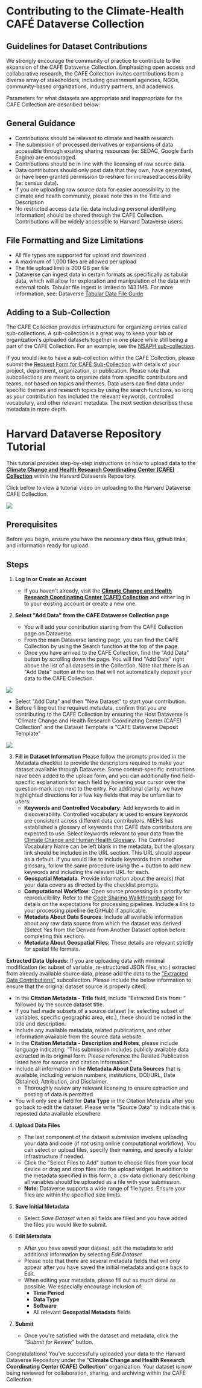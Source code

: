 # Contributing to the Climate-Health CAFÉ Dataverse Collection

## Guidelines for Dataset Contributions

We strongly encourage the community of practice to contribute to the expansion of the CAFE Dataverse Collection. Emphasizing open access and collaborative research, the CAFE Collection invites contributions from a diverse array of stakeholders, including government agencies, NGOs, community-based organizations, industry partners, and academics. 

Parameters for what datasets are appropriate and inappropriate for the CAFE Collection are described below:

## General Guidance

- Contributions should be relevant to climate and health research.
- The submission of processed derivatives or expansions of data accessible through existing sharing resources (ie: SEDAC, Google Earth Engine) are encouraged.
- Contributions should be in line with the licensing of raw source data.
- Data contributors should only post data that they own, have generated, or have been granted permission to reshare for increased accessibility (ie: census data).
- If you are uploading raw source data for easier accessibility to the climate and health community, please note this in the Title and Description
- No restricted access data (ie: data including personal identifying information) should be shared through the CAFE Collection. Contributions will be widely accessible to Harvard Dataverse users.

## File Formatting and Size Limitations
- All file types are supported for upload and download
- A maximum of 1,000 files are allowed per upload
- The file upload limit is 300 GB per file
- Dataverse can ingest data in certain formats as specifically as tabular data, which will allow for exploration and manipulation of the data with external tools. Tabular file ingest is limited to 143.1MB. For more information, see: Dataverse [Tabular Data File Guide](https://guides.dataverse.org/en/6.1/user/dataset-management.html#tabular-data-files) 

## Adding to a Sub-Collection
The CAFE Collection provides infrastructure for organizing entries called sub-collections. A sub-collection is a great way to keep your lab or organization's uploaded datasets together in one place while still being a part of the CAFE Collection. For an example, see the [NSAPH sub-collection](https://dataverse.harvard.edu/dataverse/nsaph).

If you would like to have a sub-collection within the CAFE Collection, please submit the [Request Form for CAFÉ Sub-Collection](https://docs.google.com/forms/d/e/1FAIpQLScxyjsfirC_b4WhSweODlk5AVZJGxQklN7oxNtn_j4lybldHA/viewform) with details of your project, department, organization, or publication. Please note that subcollections are meant to organize data from specific contributors and teams, not based on topics and themes. Data users can find data under specific themes and research topics by using the search functions, so long as your contribution has included the relevant keywords, controlled vocabulary, and other relevant metadata. The next section describes these metadata in more depth.

# Harvard Dataverse Repository Tutorial
This tutorial provides step-by-step instructions on how to upload data to the [**Climate Change and Health Research Coordinating Center (CAFE) Collection**](https://dataverse.harvard.edu/dataverse.xhtml?alias=CAFE) within the Harvard Dataverse Repository. 

Click below to view a tutorial video on uploading to the Harvard Dataverse CAFE Collection.

[![](./imgs/click_here_vid.png)](https://www.youtube.com/watch?v=7NtKGAi-x6g&ab_channel=ClimateHealthCAF%C3%89)

## Prerequisites

Before you begin, ensure you have the necessary data files, github links, and information ready for upload.

## Steps

1. **Log In or Create an Account**

   - If you haven't already, visit the [**Climate Change and Health Research Coordinating Center (CAFE) Collection**](https://dataverse.harvard.edu/dataverse.xhtml?alias=CAFE) and either log in to your existing account or create a new one.

2. **Select "Add Data" from the CAFE Dataverse Collection page**

   - You will add your contribution starting from the CAFE Collection page on Dataverse.
   - From the main Dataverse landing page, you can find the CAFE Collection by using the Search function at the top of the page.
   - Once you have arrived to the CAFE Collection, find the "Add Data" button by scrolling down the page. You will find "Add Data" right above the list of all datasets in the Collection. Note that there is an "Add Data" button at the top that will not automatically deposit your data to the CAFE Collection.

![](./imgs/add_data_button.png)
   - Select "Add Data" and then "New Dataset" to start your contribution.
   - Before filling out the required metadata, confirm that you are contributing to the CAFE Collection by ensuring the Host Dataverse is "Climate Change and Health Research Coordinating Center (CAFE) Collection" and the Dataset Template is "CAFE Dataverse Deposit Template"
  
![](./imgs/add_to_cafe_collection.png)

3. **Fill in Dataset Information**
Please follow the prompts provided in the Metadata checklist to provide the descriptors required to make your dataset available through Dataverse. Some context-specific instructions have been added to the upload form, and you can additionally find field-specific explanations for each field by hovering your cursor over the question-mark icon next to the entry.
For additional clarity, we have highlighted directions for a few key fields that may be unfamiliar to users:
   -   **Keywords and Controlled Vocabulary**: Add keywords to aid in discoverability. Controlled vocabulary is used to ensure keywords are consistent across different data contributors. NIEHS has established a glossary of keywords that CAFE data contributors are expected to use. Select keywords relevant to your data from the [Climate Change and Human Health Glossary](https://tools.niehs.nih.gov/cchhglossary/). The Controlled Vocabulary Name can be left blank in the metadata, but the glossary link should be included in the URL section. This URL should appear as a default. If you would like to include keywords from another glossary, follow the same procedure using the + button to add new keywords and including the relevant URL for each.
   -   **Geospatial Metadata**. Provide information about the area(s) that your data covers as directed by the checklist prompts.
   -   **Computational Workflow**: Open source processing is a priority for reproducibility. Refer to the [Code Sharing Walkthrough page](https://climate-cafe.github.io/code_sharing_workflow.html) for details on the expectations for processing pipelines. Include a link to your processing pipeline (ie:GitHub) if applicable.
   -   **Metadata About Data Sources**: Include all available information about any raw data source from which the dataset was derived (Select *Yes* from the Derived from Another Dataset option before completing this section).
   -   **Metadata About Geospatial Files**: These details are relevant strictly for spatial file formats.

**Extracted Data Uploads:**
If you are uploading data with minimal modification (ie: subset of variable, re-structured JSON files, etc.) extracted from already available source data, please add the data to the ["Extracted Data Contributions"](https://dataverse.harvard.edu/dataverse/cafe-extracted-data) subcollection. Please include the below information to ensure that the original dataset source is properly cited[:
   - In the **Citation Metadata - Title** field, include “Extracted Data from: “ followed by the source dataset title.
   - If you had made subsets of a source dataset (ie: selecting subset of variables, specific geographic area, etc.), these should be noted in the title and description.
   - Include any available metadata, related publications, and other information available from the source data website. 
   - In the **Citation Metadata - Description and Notes**, please include language indicating: “This submission includes publicly available data extracted in its original form. Please reference the Related Publication listed here for source and citation information.”
   - Include all information in the **Metadata About Data Sources** that is available, including version numbers, institutions, DOI/URL, Date Obtained, Attribution, and Disclaimer.
      -  Thoroughly review any relevant licensing to ensure extraction and posting of data is permitted
   - You will only see a field for **Data Type** in the Citation Metadata after you go back to edit the dataset. Please write “Source Data” to indicate this is reposted data available elsewhere.

4. **Upload Data Files**

   - The last component of the dataset submission involves uploading your data and code (if not using online computational workflow). You can select or upload files, specify their naming, and specify a folder infrastructure if needed. 
   - Click the "Select Files to Add" button to choose files from your local device or drag and drop files into the upload widget. In addition to the metadata specified in this form, a .csv data dictionary describing all variables should be uploaded as a file with your submission.
   - **Note:** Dataverse supports a wide range of file types. Ensure your files are within the specified size limits.

6. **Save Initial Metadata**

   - Select *Save Dataset* when all fields are filled and you have added the files you would like to submit.
  
7. **Edit Metadata**
   - After you have saved your dataset, edit the metadata to add additional information by selecting *Edit Dataset*
   - Please note that there are several metadata fields that will *only* appear after you have saved the initial metadata and gone back to Edit.
   - When editing your metadata, please fill out as much detail as possible. We especially encourage inclusion of:
        - **Time Period**
        - **Data Type**
        - **Software**
        - All relevant **Geospatial Metadata** fields
     
7. **Submit**

   - Once you're satisfied with the dataset and metadata, click the "*Submit for Review*" button.

Congratulations! You've successfully uploaded your data to the Harvard Dataverse Repository under the "**Climate Change and Health Research Coordinating Center (CAFE) Collection**" organization. Your dataset is now being reviewed for collaboration, sharing, and archiving within the CAFE Collection.
